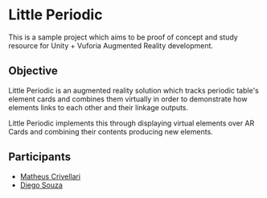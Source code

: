 # Little Periodic
This is a sample project which aims to be proof of concept and study resource for Unity + Vuforia Augmented Reality development.

## Objective
Little Periodic is an augmented reality solution which tracks periodic 
table's element cards and combines them virtually in order to demonstrate 
how elements links to each other and their linkage outputs. 

Little Periodic implements this through displaying virtual elements over 
AR Cards and combining their contents producing new elements.

## Participants
- [Matheus Crivellari](https://github.com/matheus-crivellari)
- [Diego Souza](https://github.com/DeeSouza)
